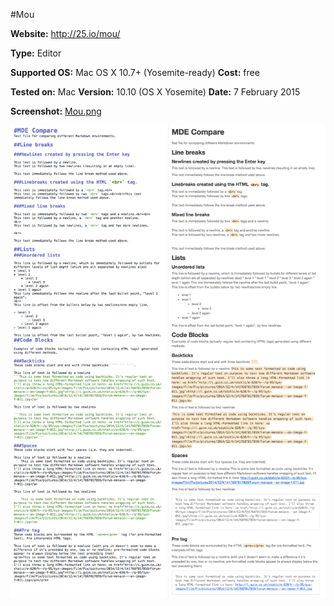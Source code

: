 #Mou

**Website:** http://25.io/mou/

**Type:** Editor

**Supported OS:** Mac OS X 10.7+ (Yosemite-ready)
**Cost:** free

**Tested on:** Mac
**Version:** 10.10 (OS X Yosemite)
**Date:** 7 February 2015

**Screenshot:** [Mou.png](/images/Mou.png)

![Mou.png](../images/Mou.png)